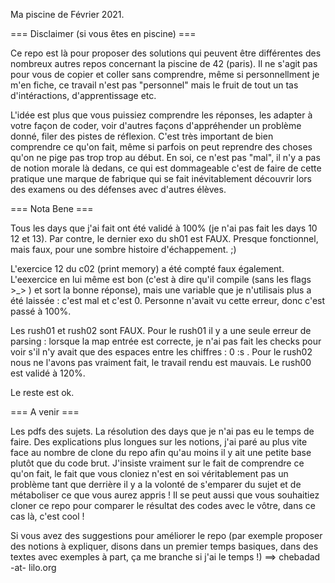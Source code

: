 Ma piscine de Février 2021.

=== Disclaimer (si vous êtes en piscine) ===

Ce repo est là pour proposer des solutions qui peuvent être différentes des nombreux autres repos concernant la piscine de 42 (paris).
Il ne s'agit pas pour vous de copier et coller sans comprendre, même si personnellment je m'en fiche, ce travail n'est pas "personnel" mais le fruit de tout un tas d'intéractions, d'apprentissage etc.

L'idée est plus que vous puissiez comprendre les réponses, les adapter à votre façon de coder, voir d'autres façons d'appréhender un problème donné, filer des pistes de réflexion. C'est très important de bien comprendre ce qu'on fait, même si parfois on peut reprendre des choses qu'on ne pige pas trop trop au début. En soi, ce n'est pas "mal", il n'y a pas de notion morale là dedans, ce qui est dommageable c'est de faire de cette pratique une marque de fabrique qui se fait inévitablement découvrir lors des examens ou des défenses avec d'autres élèves.

=== Nota Bene ===

Tous les days que j'ai fait ont été validé à 100% (je n'ai pas fait les days 10 12 et 13). Par contre, le dernier exo du sh01 est FAUX. Presque fonctionnel, mais faux, pour une sombre histoire d'échappement. ;)

L'exercice 12 du c02 (print memory) a été compté faux également. L'eexercice en lui même est bon (c'est à dire qu'il compile (sans les flags \>_\> ) et sort la bonne réponse), mais une variable que je n'utilisais plus a été laissée : c'est mal et c'est 0. Personne n'avait vu cette erreur, donc c'est passé à 100%.

Les rush01 et rush02 sont FAUX. Pour le rush01 il y a une seule erreur de parsing : lorsque la map entrée est correcte, je n'ai pas fait les checks pour voir s'il n'y avait que des espaces entre les chiffres : 0 :s . Pour le rush02 nous ne l'avons pas vraiment fait, le travail rendu est mauvais. Le rush00 est validé à 120%.

Le reste est ok.

=== A venir ===

Les pdfs des sujets. La résolution des days que je n'ai pas eu le temps de faire. Des explications plus longues sur les notions, j'ai paré au plus vite face au nombre de clone du repo afin qu'au moins il y ait une petite base plutôt que du code brut. J'insiste vraiment sur le fait de comprendre ce qu'on fait, le fait que vous cloniez n'est en soi véritablement pas un problème tant que derrière il y a la volonté de s'emparer du sujet et de métaboliser ce que vous aurez appris ! Il se peut aussi que vous souhaitiez cloner ce repo pour comparer le résultat des codes avec le vôtre, dans ce cas là, c'est cool !

Si vous avez des suggestions pour améliorer le repo (par exemple proposer des notions à expliquer, disons dans un premier temps basiques, dans des textes avec exemples à part, ça me branche si j'ai le temps !) ==> chebadad -at- lilo.org
